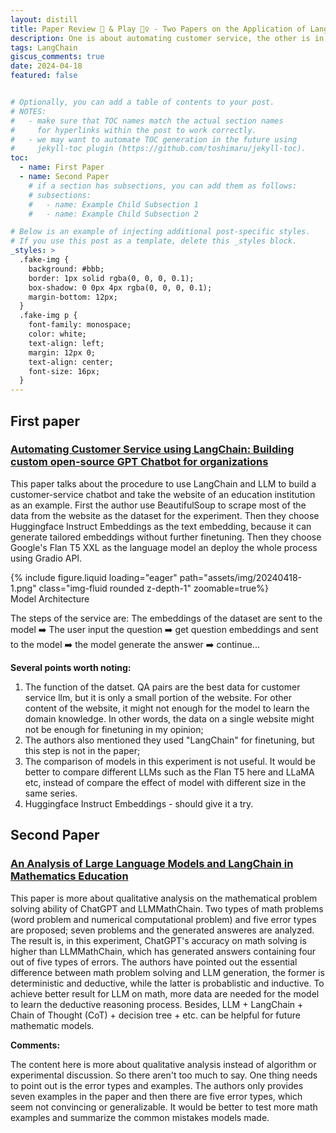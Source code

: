 ```yaml
---
layout: distill
title: Paper Review 📝 & Play 🤹‍♀️ - Two Papers on the Application of LangChain
description: One is about automating customer service, the other is in mathematical problem solving using LLMMathChain.
tags: LangChain
giscus_comments: true
date: 2024-04-18
featured: false


# Optionally, you can add a table of contents to your post.
# NOTES:
#   - make sure that TOC names match the actual section names
#     for hyperlinks within the post to work correctly.
#   - we may want to automate TOC generation in the future using
#     jekyll-toc plugin (https://github.com/toshimaru/jekyll-toc).
toc:
  - name: First Paper
  - name: Second Paper
    # if a section has subsections, you can add them as follows:
    # subsections:
    #   - name: Example Child Subsection 1
    #   - name: Example Child Subsection 2

# Below is an example of injecting additional post-specific styles.
# If you use this post as a template, delete this _styles block.
_styles: >
  .fake-img {
    background: #bbb;
    border: 1px solid rgba(0, 0, 0, 0.1);
    box-shadow: 0 0px 4px rgba(0, 0, 0, 0.1);
    margin-bottom: 12px;
  }
  .fake-img p {
    font-family: monospace;
    color: white;
    text-align: left;
    margin: 12px 0;
    text-align: center;
    font-size: 16px;
  }
---
```


## First paper

### [Automating Customer Service using LangChain: Building custom open-source GPT Chatbot for organizations](https://arxiv.org/abs/2310.05421)

This paper talks about the procedure to use LangChain and LLM to build a customer-service chatbot and take the website of an education institution as an example. First the author use BeautifulSoup to scrape most of the data from the website as the dataset for the experiment. Then they choose Huggingface Instruct Embeddings as the text embedding, because it can generate tailored embeddings without further finetuning. Then they choose Google's Flan T5 XXL as the language model an deploy the whole process using Gradio API. 

<div>
  {% include figure.liquid loading="eager" path="assets/img/20240418-1.png" class="img-fluid rounded z-depth-1" zoomable=true%}
  <div class="caption">
    Model Architecture
  </div>
</div>

The steps of the service are: The embeddings of the dataset are sent to the model ➡️ The user input the question ➡️ get question embeddings and sent to the model ➡️ the model generate the answer ➡️ continue...

**Several points worth noting:**

1. The function of the datset. QA pairs are the best data for customer service llm, but it is only a small portion of the website. For other content of the website, it might not enough for the model to learn the domain knowledge. In other words, the data on a single website might not be enough for finetuning in my opinion;
2. The authors also mentioned they used "LangChain" for finetuning, but this step is not in the paper;
3. The comparison of models in this experiment is not useful. It would be better to compare different LLMs such as the Flan T5 here and LLaMA etc, instead of compare the effect of model with different size in the same series.
3. Huggingface Instruct Embeddings - should give it a try.


## Second Paper

### [An Analysis of Large Language Models and LangChain in Mathematics Education](https://www.researchgate.net/publication/374590545_An_Analysis_of_Large_Language_Models_and_LangChain_in_Mathematics_Education)

This paper is more about qualitative analysis on the mathematical problem solving ability of ChatGPT and LLMMathChain. Two types of math problems (word problem and numerical computational problem) and five error types are proposed; seven problems and the generated answeres are analyzed. The result is, in this experiment, ChatGPT's accuracy on math solving is higher than LLMMathChain, which has generated answers containing four out of five types of errors. The authors have pointed out the essential difference between math problem solving and LLM generation, the former is deterministic and deductive, while the latter is probablistic and inductive. To achieve better result for LLM on math, more data are needed for the model to learn the deductive reasoning process. Besides, LLM + LangChain + Chain of Thought (CoT) + decision tree + etc. can be helpful for future mathematic models.

**Comments:**

The content here is more about qualitative analysis instead of algorithm or experimental discussion. So there aren't too much to say. One thing needs to point out is the error types and examples. The authors only provides seven examples in the paper and then there are five error types, which seem not convincing or generalizable. It would be better to test more math examples and summarize the common mistakes models made. 


